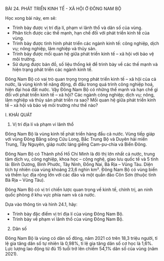 BÀI 24. PHÁT TRIỂN KINH TẾ - XÃ HỘI Ở ĐÔNG NAM BỘ

Học xong bài này, em sẽ:
- Trình bày được vị trí địa lí, phạm vi lãnh thổ và dân số của vùng.
- Phân tích được các thế mạnh, hạn chế đối với phát triển kinh tế của vùng.
- Trình bày được tình hình phát triển các ngành kinh tế: công nghiệp, dịch vụ; nông nghiệp, lâm nghiệp và thủy sản.
- Trình bày được mối quan hệ giữa phát triển kinh tế – xã hội với bảo vệ môi trường.
- Sử dụng được bản đồ, số liệu thống kê để trình bày về các thế mạnh và hiện trạng phát triển các ngành kinh tế.

Đông Nam Bộ có vai trò quan trọng trong phát triển kinh tế – xã hội của cả nước, là vùng kinh tế năng động, đi đầu trong quá trình công nghiệp hoá, hiện đại hoá đất nước. Vậy Đông Nam Bộ có những thế mạnh và hạn chế gì đối với phát triển kinh tế – xã hội? Các ngành công nghiệp; dịch vụ; nông, lâm nghiệp và thủy sản phát triển ra sao? Mối quan hệ giữa phát triển kinh tế – xã hội và bảo vệ môi trường như thế nào?

I. KHÁI QUÁT

1. Vị trí địa lí và phạm vi lãnh thổ

Đông Nam Bộ là vùng kinh tế phát triển hàng đầu cả nước. Vùng tiếp giáp với vùng Đông Bằng sông Cửu Long, Bắc Trung Bộ và Duyên hải miền Trung, Tây Nguyên, giáp nước láng giềng Cam-pu-chia và Biển Đông.

Đông Nam Bộ có Thành phố Hồ Chí Minh là đô thị lớn nhất cả nước, trung tâm dịch vụ, công nghiệp, khoa học – công nghệ, giao lưu quốc tế và 5 tỉnh là: Bình Dương, Bình Phước, Tây Ninh, Đồng Nai, Bà Rịa – Vũng Tàu. Diện tích tự nhiên của vùng khoảng 23,6 nghìn km². Đông Nam Bộ có vùng biển và thềm lục địa rộng lớn với các đảo và một quần đảo Côn Sơn (thuộc tỉnh Bà Rịa – Vũng Tàu).

Đông Nam Bộ có vị trí chiến lược quan trọng về kinh tế, chính trị, an ninh quốc phòng ở khu vực phía nam và cả nước.

Dựa vào thông tin và hình 24.1, hãy:
- Trình bày đặc điểm vị trí địa lí của vùng Đông Nam Bộ.
- Trình bày về phạm vi lãnh thổ của vùng Đông Nam Bộ.

2. Dân số

Đông Nam Bộ là vùng có dân số đông, năm 2021 có trên 18,3 triệu người, tỉ lệ gia tăng dân số tự nhiên là 0,98%, tỉ lệ gia tăng dân số cơ học là 1,6%. Lực lượng lao động từ đủ 15 tuổi trở lên chiếm 54,1% dân số của vùng (năm 2021).